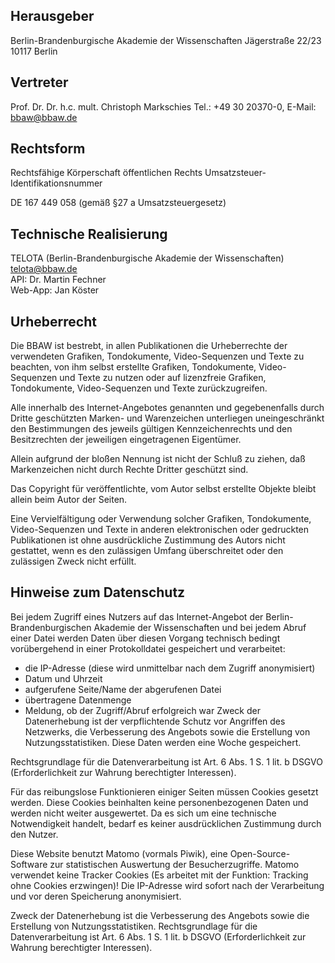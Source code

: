 ## Herausgeber

Berlin-Brandenburgische Akademie der Wissenschaften
Jägerstraße 22/23
10117 Berlin

## Vertreter

Prof. Dr. Dr. h.c. mult. Christoph Markschies
Tel.: +49 30 20370-0, E-Mail: bbaw@bbaw.de

## Rechtsform

Rechtsfähige Körperschaft öffentlichen Rechts
Umsatzsteuer-Identifikationsnummer

DE 167 449 058 (gemäß §27 a Umsatzsteuergesetz)

## Technische Realisierung

TELOTA (Berlin-Brandenburgische Akademie der Wissenschaften)  
telota@bbaw.de  
API: Dr. Martin Fechner  
Web-App: Jan Köster

## Urheberrecht

Die BBAW ist bestrebt, in allen Publikationen die Urheberrechte der verwendeten Grafiken, Tondokumente, Video-Sequenzen und Texte zu beachten, von ihm selbst erstellte Grafiken, Tondokumente, Video-Sequenzen und Texte zu nutzen oder auf lizenzfreie Grafiken, Tondokumente, Video-Sequenzen und Texte zurückzugreifen.

Alle innerhalb des Internet-Angebotes genannten und gegebenenfalls durch Dritte geschützten Marken- und Warenzeichen unterliegen uneingeschränkt den Bestimmungen des jeweils gültigen Kennzeichenrechts und den Besitzrechten der jeweiligen eingetragenen Eigentümer.

Allein aufgrund der bloßen Nennung ist nicht der Schluß zu ziehen, daß Markenzeichen nicht durch Rechte Dritter geschützt sind.

Das Copyright für veröffentlichte, vom Autor selbst erstellte Objekte bleibt allein beim Autor der Seiten.

Eine Vervielfältigung oder Verwendung solcher Grafiken, Tondokumente, Video-Sequenzen und Texte in anderen elektronischen oder gedruckten Publikationen ist ohne ausdrückliche Zustimmung des Autors nicht gestattet, wenn es den zulässigen Umfang überschreitet oder den zulässigen Zweck nicht erfüllt.

## Hinweise zum Datenschutz

Bei jedem Zugriff eines Nutzers auf das Internet-Angebot der Berlin-Brandenburgischen Akademie der Wissenschaften und bei jedem Abruf einer Datei werden Daten über diesen Vorgang technisch bedingt vorübergehend in einer Protokolldatei gespeichert und verarbeitet:
*  die IP-Adresse (diese wird unmittelbar nach dem Zugriff anonymisiert)
*  Datum und Uhrzeit
*  aufgerufene Seite/Name der abgerufenen Datei
*  übertragene Datenmenge
*  Meldung, ob der Zugriff/Abruf erfolgreich war
Zweck der Datenerhebung ist der verpflichtende Schutz vor Angriffen des Netzwerks, die Verbesserung des Angebots sowie die Erstellung von Nutzungsstatistiken. Diese Daten werden eine Woche gespeichert.

Rechtsgrundlage für die Datenverarbeitung ist Art. 6 Abs. 1 S. 1 lit. b DSGVO (Erforderlichkeit zur Wahrung berechtigter Interessen).

Für das reibungslose Funktionieren einiger Seiten müssen Cookies gesetzt werden. Diese Cookies beinhalten keine personenbezogenen Daten und werden nicht weiter ausgewertet. Da es sich um eine technische Notwendigkeit handelt, bedarf es keiner ausdrücklichen Zustimmung durch den Nutzer.

Diese Website benutzt Matomo (vormals Piwik), eine Open-Source-Software zur statistischen Auswertung der Besucherzugriffe. Matomo verwendet keine Tracker Cookies (Es arbeitet mit der Funktion: Tracking ohne Cookies erzwingen)! 
Die IP-Adresse wird sofort nach der Verarbeitung und vor deren Speicherung anonymisiert.

Zweck der Datenerhebung ist die Verbesserung des Angebots sowie die Erstellung von Nutzungsstatistiken. Rechtsgrundlage für die Datenverarbeitung ist Art. 6 Abs. 1 S. 1 lit. b DSGVO (Erforderlichkeit zur Wahrung berechtigter Interessen).
